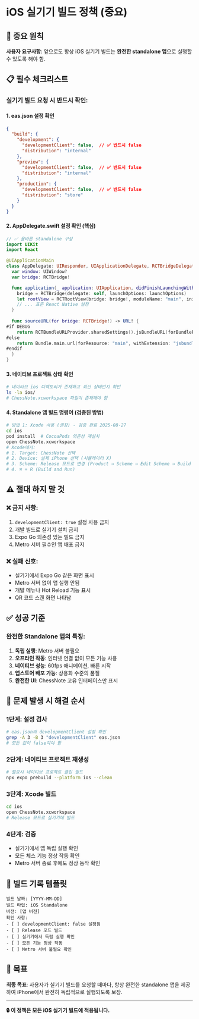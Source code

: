 # iOS 실기기 빌드 정책 (중요)

## 🚨 중요 원칙

**사용자 요구사항**: 앞으로도 항상 iOS 실기기 빌드는 **완전한 standalone 앱**으로 실행할 수 있도록 해야 함.

## 📋 필수 체크리스트

### 실기기 빌드 요청 시 반드시 확인:

#### 1. eas.json 설정 확인
```json
{
  "build": {
    "development": {
      "developmentClient": false,  // ✅ 반드시 false
      "distribution": "internal"
    },
    "preview": {
      "developmentClient": false,  // ✅ 반드시 false
      "distribution": "internal"
    },
    "production": {
      "developmentClient": false,  // ✅ 반드시 false
      "distribution": "store"
    }
  }
}
```

#### 2. AppDelegate.swift 설정 확인 (핵심)
```swift
// ✅ 올바른 standalone 구성
import UIKit
import React

@UIApplicationMain
class AppDelegate: UIResponder, UIApplicationDelegate, RCTBridgeDelegate {
  var window: UIWindow?
  var bridge: RCTBridge!

  func application(_ application: UIApplication, didFinishLaunchingWithOptions launchOptions: [UIApplication.LaunchOptionsKey: Any]?) -> Bool {
    bridge = RCTBridge(delegate: self, launchOptions: launchOptions)
    let rootView = RCTRootView(bridge: bridge!, moduleName: "main", initialProperties: nil)
    // ... 표준 React Native 설정
  }
  
  func sourceURL(for bridge: RCTBridge!) -> URL! {
#if DEBUG
    return RCTBundleURLProvider.sharedSettings().jsBundleURL(forBundleRoot: ".expo/.virtual-metro-entry")
#else
    return Bundle.main.url(forResource: "main", withExtension: "jsbundle")
#endif
  }
}
```

#### 3. 네이티브 프로젝트 상태 확인
```bash
# 네이티브 ios 디렉토리가 존재하고 최신 상태인지 확인
ls -la ios/
# ChessNote.xcworkspace 파일이 존재해야 함
```

#### 4. Standalone 앱 빌드 명령어 (검증된 방법)
```bash
# 방법 1: Xcode 사용 (권장) - 검증 완료 2025-08-27
cd ios
pod install  # CocoaPods 의존성 재설치
open ChessNote.xcworkspace
# Xcode에서:
# 1. Target: ChessNote 선택
# 2. Device: 실제 iPhone 선택 (시뮬레이터 X)
# 3. Scheme: Release 모드로 변경 (Product → Scheme → Edit Scheme → Build Configuration: Release)
# 4. ⌘ + R (Build and Run)
```

## ⚠️ 절대 하지 말 것

### ❌ 금지 사항:
1. `developmentClient: true` 설정 사용 금지
2. 개발 빌드로 실기기 설치 금지  
3. Expo Go 의존성 있는 빌드 금지
4. Metro 서버 필수인 앱 배포 금지

### ❌ 실패 신호:
- 실기기에서 Expo Go 같은 화면 표시
- Metro 서버 없이 앱 실행 안됨
- 개발 메뉴나 Hot Reload 기능 표시
- QR 코드 스캔 화면 나타남

## ✅ 성공 기준

### 완전한 Standalone 앱의 특징:
1. **독립 실행**: Metro 서버 불필요
2. **오프라인 작동**: 인터넷 연결 없이 모든 기능 사용
3. **네이티브 성능**: 60fps 애니메이션, 빠른 시작
4. **앱스토어 배포 가능**: 상용화 수준의 품질
5. **완전한 UI**: ChessNote 고유 인터페이스만 표시

## 🔧 문제 발생 시 해결 순서

### 1단계: 설정 검사
```bash
# eas.json의 developmentClient 설정 확인
grep -A 3 -B 3 "developmentClient" eas.json
# 모든 값이 false여야 함
```

### 2단계: 네이티브 프로젝트 재생성
```bash
# 필요시 네이티브 프로젝트 클린 빌드
npx expo prebuild --platform ios --clean
```

### 3단계: Xcode 빌드
```bash
cd ios
open ChessNote.xcworkspace
# Release 모드로 실기기에 빌드
```

### 4단계: 검증
- 실기기에서 앱 독립 실행 확인
- 모든 체스 기능 정상 작동 확인
- Metro 서버 종료 후에도 정상 동작 확인

## 📝 빌드 기록 템플릿

```
빌드 날짜: [YYYY-MM-DD]
빌드 타입: iOS Standalone
버전: [앱 버전]
확인 사항:
- [ ] developmentClient: false 설정됨
- [ ] Release 모드 빌드
- [ ] 실기기에서 독립 실행 확인
- [ ] 모든 기능 정상 작동
- [ ] Metro 서버 불필요 확인
```

## 🎯 목표

**최종 목표**: 사용자가 실기기 빌드를 요청할 때마다, 항상 완전한 standalone 앱을 제공하여 iPhone에서 완전히 독립적으로 실행되도록 보장.

---

**🔒 이 정책은 모든 iOS 실기기 빌드에 적용됩니다.**